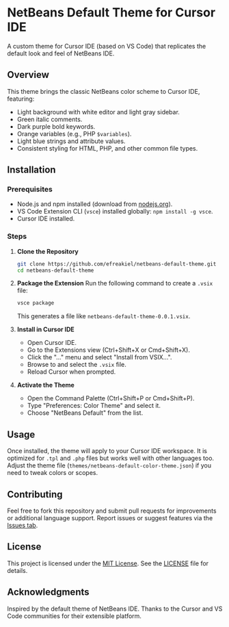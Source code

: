 

# NetBeans Default Theme for Cursor IDE

A custom theme for Cursor IDE (based on VS Code) that replicates the default look and feel of NetBeans IDE.
## Overview

This theme brings the classic NetBeans color scheme to Cursor IDE, featuring:
- Light background with white editor and light gray sidebar.
- Green italic comments.
- Dark purple bold keywords.
- Orange variables (e.g., PHP `$variables`).
- Light blue strings and attribute values.
- Consistent styling for HTML, PHP, and other common file types.

## Installation

### Prerequisites
- Node.js and npm installed (download from [nodejs.org](https://nodejs.org/)).
- VS Code Extension CLI (`vsce`) installed globally: `npm install -g vsce`.
- Cursor IDE installed.

### Steps
1. **Clone the Repository**
   ```bash
   git clone https://github.com/efreakiel/netbeans-default-theme.git
   cd netbeans-default-theme
   ```

2. **Package the Extension**
   Run the following command to create a `.vsix` file:
   ```bash
   vsce package
   ```
   This generates a file like `netbeans-default-theme-0.0.1.vsix`.

3. **Install in Cursor IDE**
   - Open Cursor IDE.
   - Go to the Extensions view (Ctrl+Shift+X or Cmd+Shift+X).
   - Click the "..." menu and select "Install from VSIX...".
   - Browse to and select the `.vsix` file.
   - Reload Cursor when prompted.

4. **Activate the Theme**
   - Open the Command Palette (Ctrl+Shift+P or Cmd+Shift+P).
   - Type "Preferences: Color Theme" and select it.
   - Choose "NetBeans Default" from the list.

## Usage

Once installed, the theme will apply to your Cursor IDE workspace. It is optimized for `.tpl` and `.php` files but works well with other languages too. Adjust the theme file (`themes/netbeans-default-color-theme.json`) if you need to tweak colors or scopes.

## Contributing

Feel free to fork this repository and submit pull requests for improvements or additional language support. Report issues or suggest features via the [Issues tab](https://github.com/efreakiel/netbeans-default-theme/issues).

## License

This project is licensed under the [MIT License](LICENSE). See the [LICENSE](LICENSE) file for details.

## Acknowledgments

Inspired by the default theme of NetBeans IDE. Thanks to the Cursor and VS Code communities for their extensible platform.

